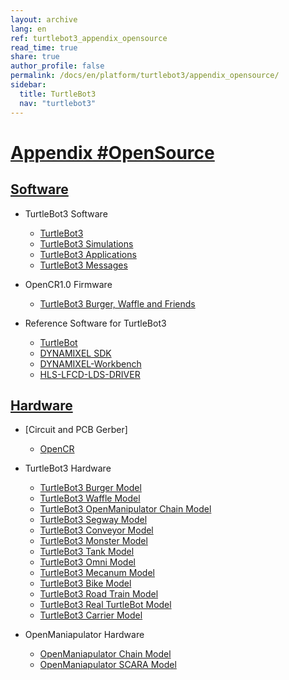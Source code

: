 ```yaml
---
layout: archive
lang: en
ref: turtlebot3_appendix_opensource
read_time: true
share: true
author_profile: false
permalink: /docs/en/platform/turtlebot3/appendix_opensource/
sidebar:
  title: TurtleBot3
  nav: "turtlebot3"
---
```


<div style="counter-reset: h1 20"></div>

# [Appendix #OpenSource](#appendix-opensource)

## [Software](#software)

+ TurtleBot3 Software
  - [TurtleBot3](https://github.com/ROBOTIS-GIT/turtlebot3)
  - [TurtleBot3 Simulations](https://github.com/ROBOTIS-GIT/turtlebot3_simulations)
  - [TurtleBot3 Applications](https://github.com/ROBOTIS-GIT/turtlebot3_applications)
  - [TurtleBot3 Messages](https://github.com/ROBOTIS-GIT/turtlebot3_msgs)


+ OpenCR1.0 Firmware
  - [TurtleBot3 Burger, Waffle and Friends](https://github.com/ROBOTIS-GIT/OpenCR)


+ Reference Software for TurtleBot3
  - [TurtleBot](https://github.com/turtlebot)
  - [DYNAMIXEL SDK](https://github.com/ROBOTIS-GIT/DynamixelSDK)
  - [DYNAMIXEL-Workbench](https://github.com/ROBOTIS-GIT/dynamixel-workbench)
  - [HLS-LFCD-LDS-DRIVER](https://github.com/ROBOTIS-GIT/hls_lfcd_lds_driver)

## [Hardware](#hardware)

+ [Circuit and PCB Gerber]
  - [OpenCR](https://github.com/ROBOTIS-GIT/OpenCR-Hardware)

+ TurtleBot3 Hardware
  - [TurtleBot3 Burger Model](https://goo.gl/SZRdMd)
  - [TurtleBot3 Waffle Model](https://goo.gl/wCDvVI)
  - [TurtleBot3 OpenManipulator Chain Model](https://goo.gl/xgxh2G)
  - [TurtleBot3 Segway Model](https://goo.gl/rbmqLB)
  - [TurtleBot3 Conveyor Model](https://goo.gl/HSSqp7)
  - [TurtleBot3 Monster Model](https://goo.gl/oW8UXY)
  - [TurtleBot3 Tank Model](https://goo.gl/M722Ff)
  - [TurtleBot3 Omni Model](https://goo.gl/2LBJik)
  - [TurtleBot3 Mecanum Model](https://goo.gl/3aTdg9)
  - [TurtleBot3 Bike Model](https://goo.gl/JMntH1)
  - [TurtleBot3 Road Train Model](https://goo.gl/fsH5L2)
  - [TurtleBot3 Real TurtleBot Model](https://goo.gl/wtcHxE)
  - [TurtleBot3 Carrier Model](https://goo.gl/bXzBTJ)

+ OpenManiapulator Hardware
  - [OpenManiapulator Chain Model](https://goo.gl/Wv3KON)
  - [OpenManiapulator SCARA Model](https://goo.gl/oVsK8m)
